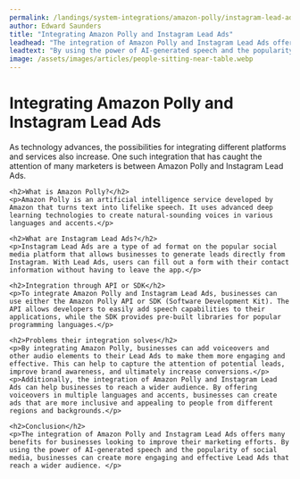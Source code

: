 ```yaml
---
permalink: /landings/system-integrations/amazon-polly/instagram-lead-ads
author: Edward Saunders
title: "Integrating Amazon Polly and Instagram Lead Ads"
leadhead: "The integration of Amazon Polly and Instagram Lead Ads offers many benefits for businesses looking to improve their marketing efforts"
leadtext: "By using the power of AI-generated speech and the popularity of social media, businesses can create more engaging and effective Lead Ads that reach a wider audience."
image: /assets/images/articles/people-sitting-near-table.webp
---
```

<div class="arttext">	<h1>Integrating Amazon Polly and Instagram Lead Ads</h1>
	<p>As technology advances, the possibilities for integrating different platforms and services also increase. One such integration that has caught the attention of many marketers is between Amazon Polly and Instagram Lead Ads.</p>

	<h2>What is Amazon Polly?</h2>
	<p>Amazon Polly is an artificial intelligence service developed by Amazon that turns text into lifelike speech. It uses advanced deep learning technologies to create natural-sounding voices in various languages and accents.</p>

	<h2>What are Instagram Lead Ads?</h2>
	<p>Instagram Lead Ads are a type of ad format on the popular social media platform that allows businesses to generate leads directly from Instagram. With Lead Ads, users can fill out a form with their contact information without having to leave the app.</p>

	<h2>Integration through API or SDK</h2>
	<p>To integrate Amazon Polly and Instagram Lead Ads, businesses can use either the Amazon Polly API or SDK (Software Development Kit). The API allows developers to easily add speech capabilities to their applications, while the SDK provides pre-built libraries for popular programming languages.</p>

	<h2>Problems their integration solves</h2>
	<p>By integrating Amazon Polly, businesses can add voiceovers and other audio elements to their Lead Ads to make them more engaging and effective. This can help to capture the attention of potential leads, improve brand awareness, and ultimately increase conversions.</p>
	<p>Additionally, the integration of Amazon Polly and Instagram Lead Ads can help businesses to reach a wider audience. By offering voiceovers in multiple languages and accents, businesses can create ads that are more inclusive and appealing to people from different regions and backgrounds.</p>

	<h2>Conclusion</h2>
	<p>The integration of Amazon Polly and Instagram Lead Ads offers many benefits for businesses looking to improve their marketing efforts. By using the power of AI-generated speech and the popularity of social media, businesses can create more engaging and effective Lead Ads that reach a wider audience. </p>
</div>